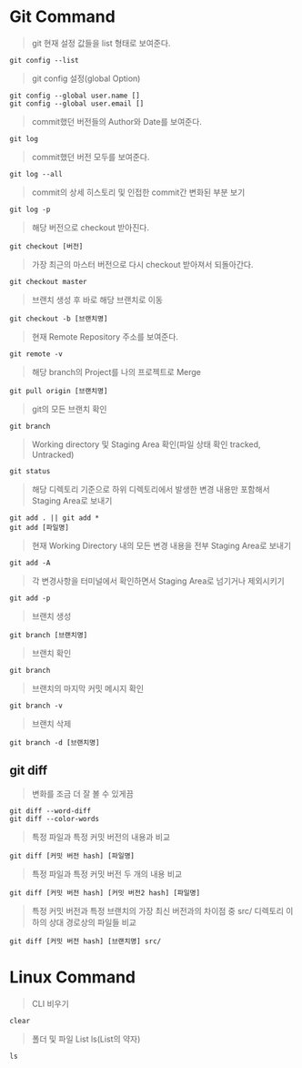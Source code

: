 # Git Command 
> git 현재 설정 값들을 list 형태로 보여준다.
```git
git config --list
```
>git config 설정(global Option)
```git
git config --global user.name []
git config --global user.email []
```
>commit했던 버전들의 Author와 Date를 보여준다.
```git
git log
```
>commit했던 버전 모두를 보여준다.
```git
git log --all
```
>commit의 상세 히스토리 및 인접한 commit간 변화된 부분 보기 
```
git log -p
```
>해당 버전으로 checkout 받아진다.
```
git checkout [버전]
```
>가장 최근의 마스터 버전으로 다시 checkout 받아져서 되돌아간다.
```
git checkout master
```
>브랜치 생성 후 바로 해당 브랜치로 이동
```
git checkout -b [브랜치명]
```
>현재 Remote Repository 주소를 보여준다.
```
git remote -v
```
>해당 branch의 Project를 나의 프로젝트로 Merge
```
git pull origin [브랜치명]
```
>git의 모든 브랜치 확인
```
git branch
```
>Working directory 및 Staging Area 확인(파일 상태 확인 tracked, Untracked)
```
git status
```
>해당 디렉토리 기준으로 하위 디렉토리에서 발생한 변경 내용만 포함해서 Staging Area로 보내기
```
git add . || git add *
git add [파일명]
```
>현재 Working Directory 내의 모든 변경 내용을 전부 Staging Area로 보내기
```
git add -A
```
>각 변경사항을 터미널에서 확인하면서 Staging Area로 넘기거나 제외시키기 
```
git add -p
```
>브랜치 생성
```
git branch [브랜치명]
```
>브랜치 확인
```
git branch
```
>브랜치의 마지막 커밋 메시지 확인
```
git branch -v
```
>브랜치 삭제
```
git branch -d [브랜치명]
```

## git diff 

> 변화를 조금 더 잘 볼 수 있게끔
```
git diff --word-diff
git diff --color-words
```
>특정 파일과 특정 커밋 버전의 내용과 비교 
```
git diff [커밋 버전 hash] [파일명]
```
>특정 파일과 특정 커밋 버전 두 개의 내용 비교 
```
git diff [커밋 버전 hash] [커밋 버전2 hash] [파일명]
```
>특정 커밋 버전과 특정 브랜치의 가장 최신 버전과의 차이점 중 src/ 디렉토리 이하의 상대 경로상의 파일들 비교
```
git diff [커밋 버전 hash] [브랜치명] src/
```

# Linux Command
> CLI 비우기 
```linux
clear
```

> 폴더 및 파일 List  ls(List의 약자)  
```linux
ls
```
